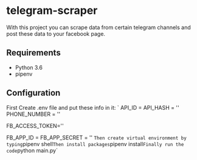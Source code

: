 # telegram-scraper
With this project you can scrape data from certain telegram channels and post these data to your facebook page.
## Requirements
- Python 3.6
- pipenv
## Configuration
First Create .env file and put these info in it:
`
API_ID =
API_HASH = ''
PHONE_NUMBER = ''

FB_ACCESS_TOKEN=''

FB_APP_ID = 
FB_APP_SECRET = ''
`
Then create virtual environment by typing
`pipenv shell`
Then install packages
`pipenv install`
Finally run the code
`python main.py`